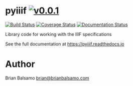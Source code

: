 # pyiiif [![v0.0.1](https://img.shields.io/badge/version-0.0.1-blue.svg)](https://github.com/uchicago-library/pyiiif/releases)

[![Build Status](https://travis-ci.org/uchicago-library/pyiiif.svg?branch=master)](https://travis-ci.org/uchicago-library/pyiiif) [![Coverage Status](https://coveralls.io/repos/github/uchicago-library/pyiiif/badge.svg?branch=master)](https://coveralls.io/github/uchicago-library/pyiiif?branch=master) [![Documentation Status](https://readthedocs.org/projects/pyiiif/badge/?version=latest)](http://pyiiif.readthedocs.io/en/latest/?badge=latest)

Library code for working with the IIIF specifications


See the full documentation at https://pyiiif.readthedocs.io


# Author
Brian Balsamo <brian@brianbalsamo.com>
